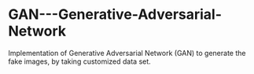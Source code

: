 # GAN---Generative-Adversarial-Network
Implementation of Generative Adversarial Network (GAN) to generate the fake images, by taking customized data set.
